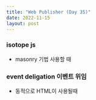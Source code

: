 ```yaml
---
title: "Web Publisher (Day 35)"
date: 2022-11-15
layout: post
---
```


### isotope js

- masonry 기법 사용할 때

### event deligation 이벤트 위임

- 동적으로 HTML이 사용될때
